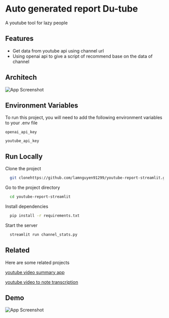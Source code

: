 
# Auto generated report Du-tube

A youtube tool for lazy people


## Features

- Get data from youtube api using channel url
- Using openai api to give a script of recommend base on the data of channel 


## Architech

![App Screenshot](https://i.ibb.co/HnfwWFp/download.png)


## Environment Variables

To run this project, you will need to add the following environment variables to your .env file

`openai_api_key`

`youtube_api_key`


## Run Locally

Clone the project

```bash
  git clonehttps://github.com/lamnguyen91299/youtube-report-streamlit.git
```

Go to the project directory

```bash
  cd youtube-report-streamlit
```

Install dependencies

```bash
  pip install -r requirements.txt
```

Start the server

```bash
  streamlit run channel_stats.py
```


## Related

Here are some related projects

[youtube video summary app](https://github.com/elsiebasa/youtube-video-summary-app/blob/main/videosummaryapp.py)

[youtube video to note transcription ](https://github.com/adritpal08/youtube-video-to-notes-transcription-application-/blob/main/app.py)

## Demo

![App Screenshot](https://i.ibb.co/94yKsyJ/image-2024-03-26-225421614.png)

